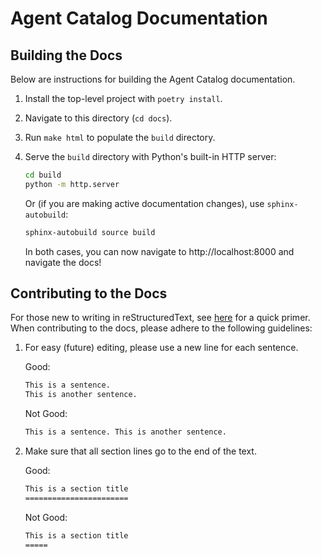 # Agent Catalog Documentation

## Building the Docs

Below are instructions for building the Agent Catalog documentation.

1. Install the top-level project with `poetry install`.
2. Navigate to this directory (`cd docs`).
3. Run `make html` to populate the `build` directory.
4. Serve the `build` directory with Python's built-in HTTP server:

   ```bash
   cd build
   python -m http.server
   ```

   Or (if you are making active documentation changes), use `sphinx-autobuild`:

   ```bash
   sphinx-autobuild source build
   ```

   In both cases, you can now navigate to http://localhost:8000 and navigate the docs!

## Contributing to the Docs

For those new to writing in reStructuredText, see [here](https://www.sphinx-doc.org/en/master/usage/restructuredtext/basics.html)
for a quick primer.
When contributing to the docs, please adhere to the following guidelines:

1. For easy (future) editing, please use a new line for each sentence.

   Good:
   ```rst
   This is a sentence.
   This is another sentence.
   ```

   Not Good:
   ```rst
   This is a sentence. This is another sentence.
   ```

2. Make sure that all section lines go to the end of the text.

   Good:
   ```rst
   This is a section title
   =======================
   ```

   Not Good:
   ```rst
   This is a section title
   =====
   ```